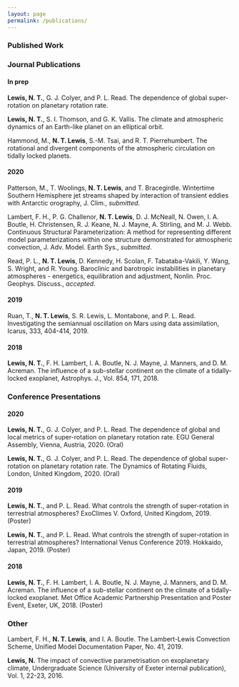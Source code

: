 ```yaml
---
layout: page
permalink: /publications/
---
```


### Published Work 

### Journal Publications 

#### In prep
**Lewis, N. T.**, G. J. Colyer, and P. L. Read. The dependence of global super-rotation on planetary rotation rate.

**Lewis, N. T.**, S. I. Thomson, and G. K. Vallis. The climate and atmospheric dynamics of an Earth-like planet on an elliptical orbit.

Hammond, M., **N. T. Lewis**, S.-M. Tsai, and R. T. Pierrehumbert. The rotational and divergent components of the atmospheric circulation on tidally locked planets. 


#### 2020
Patterson, M., T. Woolings, **N. T. Lewis**, and T. Bracegirdle. Wintertime Southern Hemisphere jet streams shaped by interaction of transient eddies with Antarctic orography, J. Clim., *submitted*.

Lambert, F. H., P. G. Challenor, **N. T. Lewis**, D. J. McNeall, N. Owen, I. A. Boutle, H. Christensen, R. J. Keane, N. J. Mayne, A. Stirling, and M. J. Webb. Continuous Structural Parameterization: A method for representing different model parameterizations within one structure demonstrated for atmospheric convection, J. Adv. Model. Earth Sys., *submitted*.

Read, P. L., **N. T. Lewis**, D. Kennedy, H. Scolan, F. Tabataba-Vakili, Y. Wang, S. Wright, and R. Young. Baroclinic and barotropic instabilities in planetary atmospheres - energetics, equilibration and adjustment, Nonlin. Proc. Geophys. Discuss., *accepted*. 


#### 2019
Ruan, T., **N. T. Lewis**, S. R. Lewis, L. Montabone, and P. L. Read. Investigating the semiannual oscillation on Mars using data assimilation, Icarus, 333, 404-414, 2019.


#### 2018
**Lewis, N. T.**, F. H. Lambert, I. A. Boutle, N. J. Mayne, J. Manners, and D. M. Acreman. The influence of a sub-stellar continent on the climate of a tidally-locked exoplanet, Astrophys. J., Vol. 854, 171, 2018.




### Conference Presentations 

#### 2020 
**Lewis, N. T.**, G. J. Colyer, and P. L. Read. The dependence of global and local metrics of super-rotation on planetary rotation rate. EGU General Assembly, Vienna, Austria, 2020. (Oral)

**Lewis, N. T.**, G. J. Colyer, and P. L. Read. The dependence of global super-rotation on planetary rotation rate. The Dynamics of Rotating Fluids, London, United Kingdom, 2020. (Oral) 

#### 2019 
**Lewis, N. T.**, and P. L. Read. What controls the strength of super-rotation in terrestrial atmospheres? ExoClimes V. Oxford, United Kingdom, 2019. (Poster) 

**Lewis, N. T.**, and P. L. Read. What controls the strength of super-rotation in terrestrial atmospheres? International Venus Conference 2019. Hokkaido, Japan, 2019. (Poster)

#### 2018
**Lewis, N. T.**, F. H. Lambert, I. A. Boutle, N. J. Mayne, J. Manners, and D. M. Acreman. The influence of a sub-stellar continent on the climate of a tidally-locked exoplanet. Met Office Academic Partnership Presentation and Poster Event, Exeter, UK, 2018. (Poster)




### Other 
Lambert, F. H., **N. T. Lewis**, and I. A. Boutle. The Lambert-Lewis Convection Scheme, Unified Model Documentation Paper, No. 41, 2019. 

**Lewis, N.** The impact of convective parametrisation on exoplanetary climate, Undergraduate Science (University of Exeter internal publication), Vol. 1, 22-23, 2016. 

